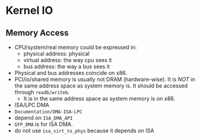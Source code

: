 Kernel IO
=========

## Memory Access

- CPU/system/real memory could be expressed in:
  - physical address: physical
  - virtual address: the way cpu sees it
  - bus address: the way a bus sees it
- Physical and bus addresses coincide on x86.
- PCI/io/shared memory is usually not DRAM (hardware-wise).  It is _NOT_ in the
  same address space as system memory is.  It should be accessed through
  `readb/writeb`.
  - It is in the same address space as system memory is on x86. 
- ISA/LPC DMA
 - `Documentation/DMA-ISA-LPC`
 - depend on `ISA_DMA_API`
 - `GFP_DMA` is for ISA DMA.
 - do not use `isa_virt_to_phys` because it depends on ISA

